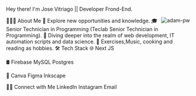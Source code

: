 Hey there! I'm Jose Vitriago || Developer Frond-End.

<p><img align="right" src="https://github.com/Adam-pw/Adam-pw/blob/main/animation_500_kxa883sd.gif" alt="adam-pw" /></p>

👨🏻‍💻  About Me
🤔   Explore new opportunities and knowledge.
🎓   Senior Technician in Programming (Teclab Senior Technician in Programming).
💭   Diving deeper into the realm of web development, IT automation scripts and data science.
🍭   Exercises,Music, cooking and reading as hobbies.
🛠  Tech Stack
🌐     Next JS    

🛢   Firebase MySQL Postgres

🎨   Canva Figma Inkscape

🤝🏻  Connect with Me
LinkedIn Instagram Email

